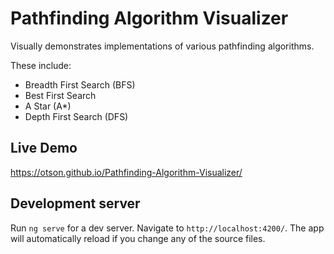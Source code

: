 # Pathfinding Algorithm Visualizer

Visually demonstrates implementations of various pathfinding algorithms.

These include:
* Breadth First Search (BFS)
* Best First Search
* A Star (A*)
* Depth First Search (DFS)

## Live Demo

https://otson.github.io/Pathfinding-Algorithm-Visualizer/

## Development server

Run `ng serve` for a dev server. Navigate to `http://localhost:4200/`. The app will automatically reload if you change any of the source files.

